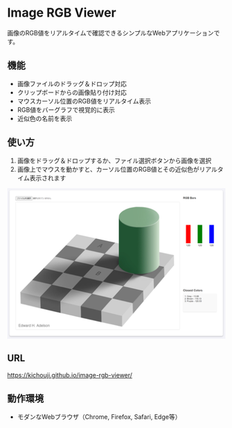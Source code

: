 # Image RGB Viewer

画像のRGB値をリアルタイムで確認できるシンプルなWebアプリケーションです。

## 機能

- 画像ファイルのドラッグ＆ドロップ対応
- クリップボードからの画像貼り付け対応
- マウスカーソル位置のRGB値をリアルタイム表示
- RGB値をバーグラフで視覚的に表示
- 近似色の名前を表示

## 使い方

1. 画像をドラッグ＆ドロップするか、ファイル選択ボタンから画像を選択
2. 画像上でマウスを動かすと、カーソル位置のRGB値とその近似色がリアルタイム表示されます

![スクリーンショット](./images/screenshot.png)

## URL

https://kichouji.github.io/image-rgb-viewer/

## 動作環境

- モダンなWebブラウザ（Chrome, Firefox, Safari, Edge等）
